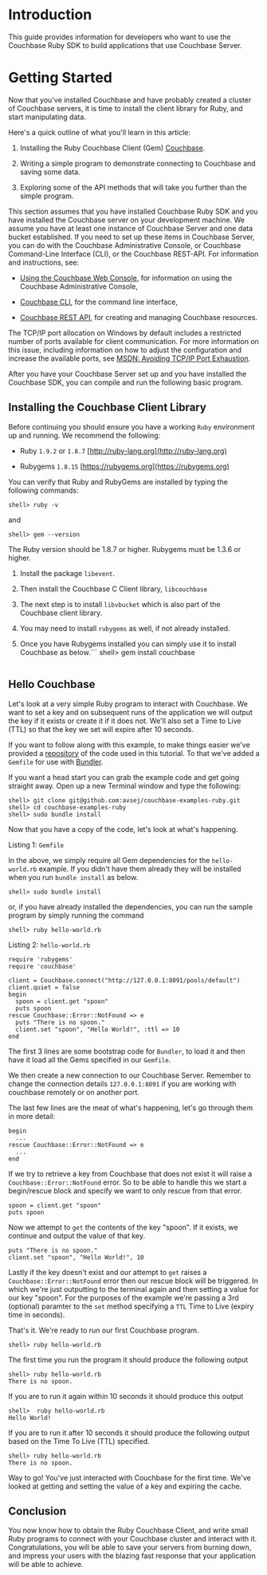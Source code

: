 # Introduction

This guide provides information for developers who want to use the Couchbase Ruby SDK to build applications that use Couchbase Server.

# Getting Started

Now that you've installed Couchbase and have probably created a cluster of
Couchbase servers, it is time to install the client library for Ruby, and start
manipulating data.

Here's a quick outline of what you'll learn in this article:

 1. Installing the Ruby Couchbase Client (Gem)
    [Couchbase](https://github.com/couchbase/couchbase-ruby-client).

 1. Writing a simple program to demonstrate connecting to Couchbase and saving some
    data.

 1. Exploring some of the API methods that will take you further than the simple
    program.

This section assumes that you have installed Couchbase Ruby SDK and you have
installed the Couchbase server on your development machine. We assume you have
at least one instance of Couchbase Server and one data bucket established. If
you need to set up these items in Couchbase Server, you can do with the
Couchbase Administrative Console, or Couchbase Command-Line Interface (CLI), or
the Couchbase REST-API. For information and instructions, see:

 * [Using the Couchbase Web
   Console](http://www.couchbase.com/docs/couchbase-manual-1.8/couchbase-introduction.html),
   for information on using the Couchbase Administrative Console,

 * [Couchbase
   CLI](http://www.couchbase.com/docs/couchbase-manual-1.8/couchbase-admin-web-console.html),
   for the command line interface,

 * [Couchbase REST
   API](http://www.couchbase.com/docs/couchbase-manual-1.8/couchbase-admin-restapi.html),
   for creating and managing Couchbase resources.

The TCP/IP port allocation on Windows by default includes a restricted number of
ports available for client communication. For more information on this issue,
including information on how to adjust the configuration and increase the
available ports, see [MSDN: Avoiding TCP/IP Port
Exhaustion](http://msdn.microsoft.com/en-us/library/aa560610(v=bts.20).aspx).

After you have your Couchbase Server set up and you have installed the Couchbase
SDK, you can compile and run the following basic program.

<a id="couchbase-sdk-ruby-getting-started-installing"></a>

## Installing the Couchbase Client Library

Before continuing you should ensure you have a working `Ruby` environment up and
running. We recommend the following:

 * Ruby `1.9.2` or `1.8.7`  [http://ruby-lang.org](http://ruby-lang.org)

 * Rubygems `1.8.15`  [https://rubygems.org](https://rubygems.org)

You can verify that Ruby and RubyGems are installed by typing the following
commands:


```
shell> ruby -v
```

and


```
shell> gem --version
```

The Ruby version should be 1.8.7 or higher. Rubygems must be 1.3.6 or higher.

 1. Install the package `libevent`.

 1. Then install the Couchbase C Client library, `libcouchbase`

 1. The next step is to install `libvbucket` which is also part of the Couchbase
    client library.

 1. You may need to install `rubygems` as well, if not already installed.

 1. Once you have Rubygems installed you can simply use it to install Couchbase as
    below.```
    shell> gem install couchbase
    ```

<a id="couchbase-sdk-ruby-getting-started-hello"></a>

## Hello Couchbase

Let's look at a very simple Ruby program to interact with Couchbase. We want to
set a key and on subsequent runs of the application we will output the key if it
exists or create it if it does not. We'll also set a Time to Live (TTL) so that
the key we set will expire after 10 seconds.

If you want to follow along with this example, to make things easier we've
provided a [repository](https://github.com/avsej/couchbase-examples-ruby) of the
code used in this tutorial. To that we've added a `Gemfile` for use with
[Bundler](http://gembundler.com).

If you want a head start you can grab the example code and get going straight
away. Open up a new Terminal window and type the following:


```
shell> git clone git@github.com:avsej/couchbase-examples-ruby.git
shell> cd couchbase-examples-ruby
shell> sudo bundle install
```

Now that you have a copy of the code, let's look at what's happening.

Listing 1: `Gemfile`

In the above, we simply require all Gem dependencies for the `hello-world.rb`
example. If you didn't have them already they will be installed when you run
`bundle install` as below.


```
shell> sudo bundle install
```

or, if you have already installed the dependencies, you can run the sample
program by simply running the command


```
shell> ruby hello-world.rb
```

Listing 2: `hello-world.rb`


```
require 'rubygems'
require 'couchbase'

client = Couchbase.connect("http://127.0.0.1:8091/pools/default")
client.quiet = false
begin
  spoon = client.get "spoon"
  puts spoon
rescue Couchbase::Error::NotFound => e
  puts "There is no spoon."
  client.set "spoon", "Hello World!", :ttl => 10
end
```

The first 3 lines are some bootstrap code for `Bundler`, to load it and then
have it load all the Gems specified in our `Gemfile`.

We then create a new connection to our Couchbase Server. Remember to change the
connection details `127.0.0.1:8091` if you are working with couchbase remotely
or on another port.

The last few lines are the meat of what's happening, let's go through them in
more detail:


```
begin
  ...
rescue Couchbase::Error::NotFound => e
  ...
end
```

If we try to retrieve a key from Couchbase that does not exist it will raise a
`Couchbase::Error::NotFound` error. So to be able to handle this we start a
begin/rescue block and specify we want to only rescue from that error.


```
spoon = client.get "spoon"
puts spoon
```

Now we attempt to `get` the contents of the key "spoon". If it exists, we
continue and output the value of that key.


```
puts "There is no spoon."
client.set "spoon", "Hello World!", 10
```

Lastly if the key doesn't exist and our attempt to `get` raises a
`Couchbase::Error::NotFound` error then our rescue block will be triggered. In
which we're just outputting to the terminal again and then setting a value for
our key "spoon". For the purposes of the example we're passing a 3rd (optional)
paramter to the `set` method specifying a `TTL` Time to Live (expiry time in
seconds).

That's it. We're ready to run our first Couchbase program.


```
shell> ruby hello-world.rb
```

The first time you run the program it should produce the following output


```
shell> ruby hello-world.rb
There is no spoon.
```

If you are to run it again within 10 seconds it should produce this output


```
shell>  ruby hello-world.rb
Hello World!
```

If you are to run it after 10 seconds it should produce the following output
based on the Time To Live (TTL) specified.


```
shell> ruby hello-world.rb
There is no spoon.
```

Way to go! You've just interacted with Couchbase for the first time. We've
looked at getting and setting the value of a key and expiring the cache.

<a id="couchbase-sdk-ruby-getting-started-conclusion"></a>

## Conclusion

You now know how to obtain the Ruby Couchbase Client, and write small Ruby
programs to connect with your Couchbase cluster and interact with it.
Congratulations, you will be able to save your servers from burning down, and
impress your users with the blazing fast response that your application will be
able to achieve.

<a id="tutorial"></a>
